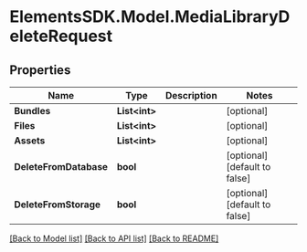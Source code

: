 # ElementsSDK.Model.MediaLibraryDeleteRequest

## Properties

Name | Type | Description | Notes
------------ | ------------- | ------------- | -------------
**Bundles** | **List&lt;int&gt;** |  | [optional] 
**Files** | **List&lt;int&gt;** |  | [optional] 
**Assets** | **List&lt;int&gt;** |  | [optional] 
**DeleteFromDatabase** | **bool** |  | [optional] [default to false]
**DeleteFromStorage** | **bool** |  | [optional] [default to false]

[[Back to Model list]](../README.md#documentation-for-models) [[Back to API list]](../README.md#documentation-for-api-endpoints) [[Back to README]](../README.md)

